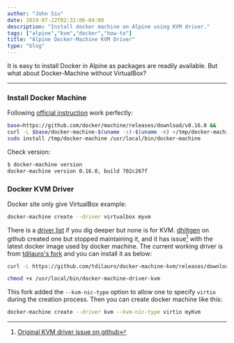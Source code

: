 ```yaml
---
author: "John Siu"
date: 2019-07-22T02:32:06-04:00
description: "Install docker machine on Alpine using KVM driver."
tags: ["alpine","kvm","docker","how-to"]
title: "Alpine Docker-Machine KVM Driver"
type: "blog"
---
```


It is easy to install Docker in Alpine as packages are readily available. But what about Docker-Machine without VirtualBox?
<!--more-->

---

### Install Docker Machine

Following [official instruction](//docs.docker.com/machine/install-machine/) work perfectly:

```zsh
base=https://github.com/docker/machine/releases/download/v0.16.0 &&
curl -L $base/docker-machine-$(uname -s)-$(uname -m) >/tmp/docker-machine &&
sudo install /tmp/docker-machine /usr/local/bin/docker-machine
```

Check version:

```zsh
$ docker-machine version
docker-machine version 0.16.0, build 702c267f
```

### Docker KVM Driver

Docker site only give VirtualBox example:

```zsh
docker-machine create --driver virtualbox myvm
```

There is a [driver list](//docs.docker.com/machine/drivers/) if you dig deeper but none is for KVM. [dhiltgen](//github.com/dhiltgen/docker-machine-kvm) on github created one but stopped maintaining it, and it has issue[^1] with the latest docker image used by docker machine. The current working driver is from [tdilauro's fork](//github.com/tdilauro/docker-machine-kvm) and you can install it as below:

```zsh
curl -L https://github.com/tdilauro/docker-machine-kvm/releases/download/v0.10.1/docker-machine-driver-kvm-alpine3.4 > /usr/local/bin/docker-machine-driver-kvm

chmod +x /usr/local/bin/docker-machine-driver-kvm
```

This fork added the `--kvm-nic-type` option to allow one to specify `virtio` during the creation process. Then you can create docker machine like this:

```zsh
docker-machine create --driver kvm --kvm-nic-type virtio myKvm
```

[^1]: [Original KVM driver issue on github](//github.com/dhiltgen/docker-machine-kvm/issues/72)
